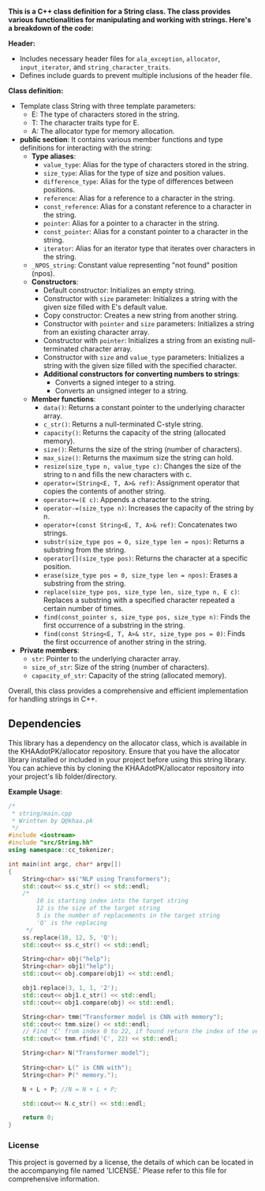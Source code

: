 __This is a C++ class definition for a String class. The class provides various functionalities for manipulating and working with strings. Here's a breakdown of the code:__

__Header:__
* Includes necessary header files for `ala_exception`, `allocator`, `input_iterator`, and `string_character_traits`.
* Defines include guards to prevent multiple inclusions of the header file.

__Class definition:__
* Template class String with three template parameters:
    * E: The type of characters stored in the string.
    * T: The character traits type for E.
    * A: The allocator type for memory allocation.
* __public section__: 
 It contains various member functions and type definitions for interacting with the string:
    * __Type aliases__:
        *  `value_type`: Alias for the type of characters stored in the string.
        *  `size_type`: Alias for the type of size and position values.
        *  `difference_type`: Alias for the type of differences between positions.
        *  `reference`: Alias for a reference to a character in the string.
        *  `const_reference`: Alias for a constant reference to a character in the string.
        *  `pointer`: Alias for a pointer to a character in the string.
        *  `const_pointer`: Alias for a constant pointer to a character in the string.
        *  `iterator`: Alias for an iterator type that iterates over characters in the string.
    * `_NPOS_string`: Constant value representing "not found" position (npos).
    * __Constructors__:
        * Default constructor: Initializes an empty string.
        * Constructor with `size` parameter: Initializes a string with the given size filled with E's default value.
        * Copy constructor: Creates a new string from another string.
        * Constructor with `pointer` and `size` parameters: Initializes a string from an existing character array.
        * Constructor with `pointer`: Initializes a string from an existing null-terminated character array.
        * Constructor with `size` and `value_type` parameters: Initializes a string with the given size filled with the specified character.
        * __Additional constructors for converting numbers to strings__:
            * Converts a signed integer to a string.
            * Converts an unsigned integer to a string.
    * __Member functions__:
        * `data()`: Returns a constant pointer to the underlying character array.
        * `c_str()`: Returns a null-terminated C-style string.
        * `capacity()`: Returns the capacity of the string (allocated memory).
        * `size()`: Returns the size of the string (number of characters).
        * `max_size()`: Returns the maximum size the string can hold.
        * `resize(size_type n, value_type c)`: Changes the size of the string to n and fills the new characters with c.
        * `operator=(String<E, T, A>& ref)`: Assignment operator that copies the contents of another string.
        * `operator+=(E c)`: Appends a character to the string.
        * `operator-=(size_type n)`: Increases the capacity of the string by n.
        * `operator+(const String<E, T, A>& ref)`: Concatenates two strings.
        * `substr(size_type pos = 0, size_type len = npos)`: Returns a substring from the string.
        * `operator[](size_type pos)`: Returns the character at a specific position.
        * `erase(size_type pos = 0, size_type len = npos)`: Erases a substring from the string.
        * `replace(size_type pos, size_type len, size_type n, E c)`: Replaces a substring with a specified character repeated a certain number of times.
        * `find(const_pointer s, size_type pos, size_type n)`: Finds the first occurrence of a substring in the string.
        * `find(const String<E, T, A>& str, size_type pos = 0)`: Finds the first occurrence of another string in the string.
* __Private members__:
    * `str`: Pointer to the underlying character array.
    * `size_of_str`: Size of the string (number of characters).
    * `capacity_of_str`: Capacity of the string (allocated memory).

Overall, this class provides a comprehensive and efficient implementation for handling strings in C++.

## Dependencies

This library has a dependency on the allocator class, which is available in the KHAAdotPK/allocator repository. Ensure that you have the allocator library installed or included in your project before using this string library. You can achieve this by cloning the KHAAdotPK/allocator repository into your project's lib folder/directory.

__Example Usage__:
```C++
/*
 * string/main.cpp
 * Wrintten by Q@khaa.pk
 */
#include <iostream>
#include "src/String.hh"
using namespace::cc_tokenizer;

int main(int argc, char* argv[])
{
    String<char> ss("NLP using Transformers");
    std::cout<< ss.c_str() << std::endl;
    /*
        10 is starting index into the target string
        12 is the size of the target string
        5 is the number of replacements in the target string
        'Q' is the replacing 
     */
    ss.replace(10, 12, 5, 'Q');
    std::cout<< ss.c_str() << std::endl;

    String<char> obj("help");
    String<char> obj1("help");
    std::cout<< obj.compare(obj1) << std::endl;

    obj1.replace(3, 1, 1, '2');
    std::cout<< obj1.c_str() << std::endl;
    std::cout<< obj1.compare(obj) << std::endl;

    String<char> tmm("Transformer model is CNN with memory");
    std::cout<< tmm.size() << std::endl;
    // Find 'C' from index 0 to 22, if found return the index of the vector 'C' from the begining of the string(index 0)
    std::cout<< tmm.rfind('C', 22) << std::endl;

    String<char> N("Transformer model");
  
    String<char> L(" is CNN with");
    String<char> P(" memory.");

    N + L + P; //N = N + L + P;

    std::cout<< N.c_str() << std::endl;

    return 0;
}
```

### License
This project is governed by a license, the details of which can be located in the accompanying file named 'LICENSE.' Please refer to this file for comprehensive information.


